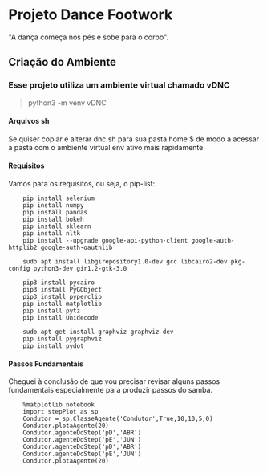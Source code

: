 # Projeto Dance Footwork

"A dança começa nos pés e sobe para o corpo".


## Criação do Ambiente

### Esse projeto utiliza um ambiente virtual chamado vDNC

> python3 -m venv vDNC

#### Arquivos sh
Se quiser copiar e alterar dnc.sh para sua pasta home $ de modo a acessar a pasta com o ambiente virtual env ativo mais rapidamente.

#### Requisitos

Vamos para os requisitos, ou seja, o pip-list:

		pip install selenium
		pip install numpy
		pip install pandas
		pip install bokeh
		pip install sklearn
		pip install nltk
		pip install --upgrade google-api-python-client google-auth-httplib2 google-auth-oauthlib

		sudo apt install libgirepository1.0-dev gcc libcairo2-dev pkg-config python3-dev gir1.2-gtk-3.0 

		pip3 install pycairo
		pip3 install PyGObject
		pip3 install pyperclip
		pip install matplotlib
		pip install pytz
		pip install Unidecode

		sudo apt-get install graphviz graphviz-dev
		pip install pygraphviz
		pip install pydot

#### Passos Fundamentais

Cheguei à conclusão de que vou precisar revisar alguns passos fundamentais
especialmente para produzir passos do samba.


        %matplotlib notebook
        import stepPlot as sp
        Condutor = sp.ClasseAgente('Condutor',True,10,10,5,0)
        Condutor.plotaAgente(20)
        Condutor.agenteDoStep('pD','ABR')
        Condutor.agenteDoStep('pE','JUN')
        Condutor.agenteDoStep('pD','ABR')
        Condutor.agenteDoStep('pE','JUN')
        Condutor.plotaAgente(20)



